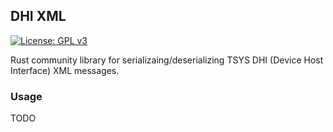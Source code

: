 ## DHI XML
[![License: GPL v3](https://img.shields.io/badge/License-GPLv3-blue.svg)](https://www.gnu.org/licenses/gpl-3.0)

Rust community library for serializaing/deserializing TSYS DHI (Device Host Interface) XML messages.

### Usage
TODO

